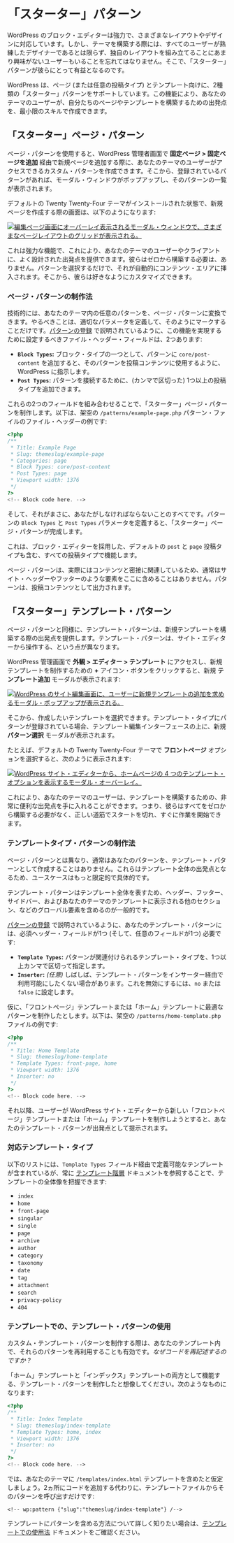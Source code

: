 <!-- 
# Starter Patterns
 -->

# 「スターター」パターン

<!-- 
The WordPress block editor is powerful and can handle many different layouts and designs. However, when building a theme, you must remember that not all of your users will be skilled designers or even have much interest in piecing together their own layouts. This is where starter patterns can be beneficial to them.
 -->

WordPress のブロック・エディターは強力で、さまざまなレイアウトやデザインに対応しています。しかし、テーマを構築する際には、すべてのユーザーが熟練したデザイナーであるとは限らず、独自のレイアウトを組み立てることにあまり興味がないユーザーもいることを忘れてはなりません。そこで、「スターター」パターンが彼らにとって有益となるのです。

<!-- 
WordPress supports two types of starter patterns for pages (or any post type) and templates. This feature lets you create starting points for your theme users to build out their pages and templates with minimal skills.
 -->

WordPress は、ページ (または任意の投稿タイプ) とテンプレート向けに、2種類の「スターター」パターンをサポートしています。この機能により、あなたのテーマのユーザーが、自分たちのページやテンプレートを構築するための出発点を、最小限のスキルで作成できます。

<!-- 
## Starter page patterns
 -->

## 「スターター」ページ・パターン

<!-- 
Page patterns let you create custom patterns your theme users can access when adding a new page via **Pages > Add New** in their WordPress admin. From there, a modal will pop up and show them a selection of patterns if any are registered.
 -->

ページ・パターンを使用すると、WordPress 管理者画面で **固定ページ > 固定ページを追加** 経由で新規ページを追加する際に、あなたのテーマのユーザーがアクセスできるカスタム・パターンを作成できます。そこから、登録されているパターンがあれば、モーダル・ウィンドウがポップアップし、そのパターンの一覧が表示されます。

<!-- 
Here is what the screen looks like when creating a new page with the default Twenty Twenty-Four theme installed:
 -->

デフォルトの Twenty Twenty-Four テーマがインストールされた状態で、新規ページを作成する際の画面は、以下のようになります:

<!-- 
[![Modal overlaying the edit page screen, showing a grid of various page layouts.](https://i0.wp.com/developer.wordpress.org/files/2024/04/starter-page-pattern-tt4.webp?resize=2048%2C1061&ssl=1)](https://i0.wp.com/developer.wordpress.org/files/2024/04/starter-page-pattern-tt4.webp?ssl=1)
 -->

[![編集ページ画面にオーバーレイ表示されるモーダル・ウィンドウで、さまざまなページレイアウトのグリッドが表示される。](https://i0.wp.com/developer.wordpress.org/files/2024/04/starter-page-pattern-tt4.webp?resize=2048%2C1061&ssl=1)](https://i0.wp.com/developer.wordpress.org/files/2024/04/starter-page-pattern-tt4.webp?ssl=1)

<!-- 
This is a powerful feature because it means that you can provide well-designed starting points for your theme’s users or clients. And they don’t need to build from scratch. They only need to select a pattern, and it will automatically be inserted into the content area. From there, they can make any customizations they want.
 -->

これは強力な機能で、これにより、あなたのテーマのユーザーやクライアントに、よく設計された出発点を提供できます。彼らはゼロから構築する必要は、ありません。パターンを選択するだけで、それが自動的にコンテンツ・エリアに挿入されます。そこから、彼らは好きなようにカスタマイズできます。

<!-- 
### How to create a page pattern
 -->

### ページ・パターンの制作法

<!-- 
Technically, any pattern in your theme can be converted to a page pattern. All you need to do is define the correct parameters to mark it as such. As described in [Registering Patterns](https://developer.wordpress.org/themes/patterns/registering-patterns/), there are two available file header fields that you must set to make this happen:
 -->

技術的には、あなたのテーマ内の任意のパターンを、ページ・パターンに変換できます。やるべきことは、適切なパラメータを定義して、そのようにマークすることだけです。[パターンの登録](https://developer.wordpress.org/themes/patterns/registering-patterns/) で説明されているように、この機能を実現するために設定するべきファイル・ヘッダー・フィールドは、2つあります:

<!-- 
*   **`Block Types`:** Adding `core/post-content` as one of the block types for the pattern tells WordPress that the pattern should be used for the post content.
*   **`Post Types`:** You can add one or more post types (separated by commas) to connect the pattern.
 -->

*   **`Block Types`:** ブロック・タイプの一つとして、パターンに `core/post-content` を追加すると、そのパターンを投稿コンテンツに使用するように、WordPress に指示します。
*   **`Post Types`:** パターンを接続するために、(カンマで区切った) 1つ以上の投稿タイプを追加できます。

<!-- 
With these two fields combined, you create a starter page pattern. Here is what the file header looks like for a fictional `/patterns/example-page.php` pattern file:
 -->

これらの2つのフィールドを組み合わせることで、「スターター」ページ・パターンを制作します。以下は、架空の `/patterns/example-page.php` パターン・ファイルのファイル・ヘッダーの例です:

```php
<?php
/**
 * Title: Example Page
 * Slug: themeslug/example-page
 * Categories: page
 * Block Types: core/post-content
 * Post Types: page
 * Viewport width: 1376
 */
?>
<!-- Block code here. -->
```

<!-- 
And that’s literally all you must do. Define the pattern’s `Block Types` and `Post Types` parameters and you have a starter page pattern. 
 -->

そして、それがまさに、あなたがしなければならないことのすべてです。パターンの `Block Types` と `Post Types` パラメータを定義すると、「スターター」ページ・パターンが完成します。

<!-- 
This will work with any post type that has opted into the block editor, including both the default `post` and `page` post types.
 -->

これは、ブロック・エディターを採用した、デフォルトの `post` と `page` 投稿タイプも含む、すべての投稿タイプで機能します。

<!-- 
Because page patterns are actually tied to the content, you wouldn’t typically include something like a site header or footer here. The pattern is output as post content.
 -->

ページ・パターンは、実際にはコンテンツと密接に関連しているため、通常はサイト・ヘッダーやフッターのような要素をここに含めることはありません。パターンは、投稿コンテンツとして出力されます。

<!-- 
## Starter template patterns
 -->

## 「スターター」テンプレート・パターン

<!-- 
Like page patterns, template patterns give users a starting point when building a new template. The difference is that template patterns work from the Site Editor.
 -->

ページ・パターンと同様に、テンプレート・パターンは、新規テンプレートを構築する際の出発点を提供します。テンプレート・パターンは、サイト・エディターから操作する、という点が異なります。

<!-- 
If you visit **Appearance > Editor > Templates** in your WordPress admin and click the **+** icon button for creating a new template, you should see a new **Add template** modal:
 -->

WordPress 管理画面で **外観 > エディター > テンプレート** にアクセスし、新規テンプレートを制作するための **+** アイコン・ボタンをクリックすると、新規 **テンプレート追加** モーダルが表示されます:

<!-- 
[![WordPress site editing screen with a modal popup asking the user to add a new template.](https://i0.wp.com/developer.wordpress.org/files/2024/04/add-template.webp?resize=2048%2C1060&ssl=1)](https://i0.wp.com/developer.wordpress.org/files/2024/04/add-template.webp?ssl=1)
 -->

[![WordPress のサイト編集画面に、ユーザーに新規テンプレートの追加を求めるモーダル・ポップアップが表示される。](https://i0.wp.com/developer.wordpress.org/files/2024/04/add-template.webp?resize=2048%2C1060&ssl=1)](https://i0.wp.com/developer.wordpress.org/files/2024/04/add-template.webp?ssl=1)

<!-- 
From there, you can select the template that you want to create. If the template type has any patterns registered for it, a new **Choose a pattern** modal will appear, overlaying the template-editing interface.
 -->

そこから、作成したいテンプレートを選択できます。テンプレート・タイプにパターンが登録されている場合、テンプレート編集インターフェースの上に、新規 **パターン選択** モーダルが表示されます。

<!-- 
For example, when choosing the **Front Page** option with the default Twenty Twenty-Four theme, you will see this:
 -->

たとえば、デフォルトの Twenty Twenty-Four テーマで **フロントページ** オプションを選択すると、次のように表示されます:

<!-- 
[![A modal overlay showing four template options for the homepage from within the WordPress site editor.](https://i0.wp.com/developer.wordpress.org/files/2024/04/starter-template-patterns-tt4.webp?resize=2048%2C1061&ssl=1)](https://i0.wp.com/developer.wordpress.org/files/2024/04/starter-template-patterns-tt4.webp?ssl=1)
 -->

[![WordPress サイト・エディターから、ホームページの 4 つのテンプレート・オプションを表示するモーダル・オーバーレイ。](https://i0.wp.com/developer.wordpress.org/files/2024/04/starter-template-patterns-tt4.webp?resize=2048%2C1061&ssl=1)](https://i0.wp.com/developer.wordpress.org/files/2024/04/starter-template-patterns-tt4.webp?ssl=1)

<!-- 
This gives your theme users a really nice onramp for building templates. It means they don’t have to create everything from the ground up and can get started down the right path.
 -->

これにより、あなたのテーマのユーザーは、テンプレートを構築するための、非常に便利な出発点を手に入れることができます。つまり、彼らはすべてをゼロから構築する必要がなく、正しい道筋でスタートを切れ、すぐに作業を開始できます。

<!-- 
### How to create template type patterns
 -->

### テンプレートタイプ・パターンの制作法

<!-- 
Unlike page patterns, you will usually not make any of your patterns a template pattern. These are starting points for an entire template, so their use cases are much more limited and specific.
 -->

ページ・パターンとは異なり、通常はあなたのパターンを、テンプレート・パターンとして作成することはありません。これらはテンプレート全体の出発点となるため、ユースケースはもっと限定的で具体的です。

<!-- 
Because template patterns represent an entire template, you would typically include global elements like the header, footer, sidebar, and other sections that your theme’s templates display.
 -->

テンプレート・パターンはテンプレート全体を表すため、ヘッダー、フッター、サイドバー、およびあなたのテーマのテンプレートに表示される他のセクション、などのグローバル要素を含めるのが一般的です。

<!-- 
As noted in [Registering Patterns](https://developer.wordpress.org/themes/patterns/registering-patterns/), there is a single required header field needed for your template pattern (and one optional field):
 -->

[パターンの登録](https://developer.wordpress.org/themes/patterns/registering-patterns/) で説明されているように、あなたのテンプレート・パターンには、必須ヘッダー・フィールドが1つ (そして、任意のフィールドが1つ) 必要です:

<!-- 
*   **`Template Types`:** One or more template types, separated by comma, that the pattern should be associated with.
*   **`Inserter`:** *(Optional)* Often, you will not want template patterns to be available via the inserter. To disable this, set it to `no` or `false`.
 -->

*   **`Template Types`:** パターンが関連付けられるテンプレート・タイプを、1つ以上カンマで区切って指定します。
*   **`Inserter`:** *(任意)* しばしば、テンプレート・パターンをインサーター経由で利用可能にしたくない場合があります。これを無効にするには、`no` または `false` に設定します。

<!-- 
Suppose that you created a pattern that would work well for the Front Page or Home templates. Here is what a fictional `/patterns/home-template.php` file would look like:
 -->

仮に、「フロントページ」テンプレートまたは「ホーム」テンプレートに最適なパターンを制作したとします。以下は、架空の `/patterns/home-template.php` ファイルの例です:

```php
<?php
/**
 * Title: Home Template
 * Slug: themeslug/home-template
 * Template Types: front-page, home
 * Viewport width: 1376
 * Inserter: no
 */
?>
<!-- Block code here. -->
```

<!-- 
From that point, anytime a user attempted to create a new Front Page or Home template from the WordPress Site Editor, they would be presented with your template pattern as a starting point.
 -->

それ以降、ユーザーが WordPress サイト・エディターから新しい「フロントページ」テンプレートまたは「ホーム」テンプレートを制作しようとすると、あなたのテンプレート・パターンが出発点として提示されます。

<!-- 
### Supported template types
 -->

### 対応テンプレート・タイプ

<!-- 
The following list includes the templates that you can define via the `Template Types` field, but you can always reference the [Template Hierarchy](https://developer.wordpress.org/themes/templates/template-hierarchy/) documentation for a full overview of templates:
 -->

以下のリストには、`Template Types` フィールド経由で定義可能なテンプレートが含まれているが、常に [テンプレート階層](https://developer.wordpress.org/themes/templates/template-hierarchy/) ドキュメントを参照することで、テンプレートの全体像を把握できます:

*   `index`
*   `home`
*   `front-page`
*   `singular`
*   `single`
*   `page`
*   `archive`
*   `author`
*   `category`
*   `taxonomy`
*   `date`
*   `tag`
*   `attachment`
*   `search`
*   `privacy-policy`
*   `404`

<!-- 
### Using template patterns in templates
 -->

### テンプレートでの、テンプレート・パターンの使用

<!-- 
When creating custom template patterns, it also makes sense to reuse those patterns within your templates. *Why rewrite code?*
 -->

カスタム・テンプレート・パターンを制作する際は、あなたのテンプレート内で、それらのパターンを再利用することも有効です。*なぜコードを再記述するのですか ?*

<!-- 
Imagine that you created a template pattern that would work as both a Home and Index template. It would look like this:
 -->

「ホーム」テンプレートと「インデックス」テンプレートの両方として機能する、テンプレート・パターンを制作したと想像してください。次のようなものになります:

```php
<?php
/**
 * Title: Index Template
 * Slug: themeslug/index-template
 * Template Types: home, index
 * Viewport width: 1376
 * Inserter: no
 */
?>
<!-- Block code here. -->
```

<!-- 
Now suppose that you included a `/templates/index.html` template in your theme. Instead of adding the code in two places, you can simply call the pattern from the template file:
 -->

では、あなたのテーマに `/templates/index.html` テンプレートを含めたと仮定しましょう。2ヵ所にコードを追加する代わりに、テンプレートファイルからそのパターンを呼び出すだけです:

```markup
<!-- wp:pattern {"slug":"themeslug/index-template"} /-->
```

<!-- 
To learn more about including patterns in templates, check out the [Usage in Templates](https://developer.wordpress.org/themes/patterns/usage-in-templates/) documentation.
 -->

テンプレートにパターンを含める方法について詳しく知りたい場合は、[テンプレートでの使用法](https://developer.wordpress.org/themes/patterns/usage-in-templates/) ドキュメントをご確認ください。